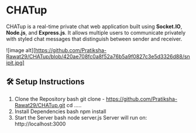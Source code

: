 # CHATup
CHATup is a real-time private chat web application built using **Socket.IO**, **Node.js**, and **Express.js**. It allows multiple users to communicate privately with styled chat messages that distinguish between sender and receiver.

![image alt][https://github.com/Pratiksha-Rawat29/CHATup/blob/420ae708fc0a8f52a76b5a9f0827c3e5d3326d88/snipit.jpg]

## 🛠️ Setup Instructions

1. Clone the Repository
bash
git clone -  https://github.com/Pratiksha-Rawat29/CHATup.git
cd .....
2. Install Dependencies
bash
npm install
3. Start the Server
bash
node server.js
Server will run on: http://localhost:3000




